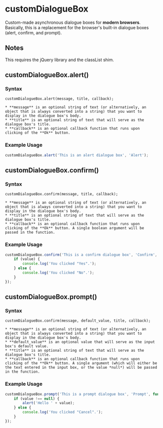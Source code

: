customDialogueBox
===============

Custom-made asynchronous dialogue boxes for **modern browsers**.
Basically, this is a replacement for the browser's built-in dialogue boxes (alert, confirm, and prompt).

## Notes

This requires the jQuery library and the classList shim.

## customDialogueBox.alert()

### Syntax

`customDialogueBox.alert(message, title, callback);`

    * **message** is an optional string of text (or alternatively, an object that is always converted into a string) that you want to display in the dialogue box's body.
    * **title** is an optional string of text that will serve as the dialogue box's title.
    * **callback** is an optional callback function that runs upon clicking of the **Ok** button.

### Example Usage

```javascript
customDialogueBox.alert('This is an alert dialogue box', 'Alert');
```

## customDialogueBox.confirm()

### Syntax

`customDialogueBox.confirm(message, title, callback);`

    * **message** is an optional string of text (or alternatively, an object that is always converted into a string) that you want to display in the dialogue box's body.
    * **title** is an optional string of text that will serve as the dialogue box's title.
    * **callback** is an optional callback function that runs upon clicking of the **Ok** button. A single boolean argument will be passed in the function.

### Example Usage

```javascript
customDialogueBox.confirm('This is a confirm dialogue box', 'Confirm', function (value) {
    if (value) {
        console.log('You clicked "Yes".');
    } else {
        console.log('You clicked "No".');
    }
});
```

## customDialogueBox.prompt()

### Syntax

`customDialogueBox.confirm(message, default_value, title, callback);`

    * **message** is an optional string of text (or alternatively, an object that is always converted into a string) that you want to display in the dialogue box's body.
    * **default_value** is an optional value that will serve as the input box's default value.
    * **title** is an optional string of text that will serve as the dialogue box's title.
    * **callback** is an optional callback function that runs upon clicking of the **Ok** button. A single argument (which will either be the text entered in the input box, or the value *null*) will be passed in the function.

### Example Usage

```javascript
customDialogueBox.prompt('This is a prompt dialogue box', 'Prompt', function (value) {
    if (value !== null) {
        alert('Hello ' + value);
    } else {
        console.log('You clicked "Cancel".');
    }
});
```
